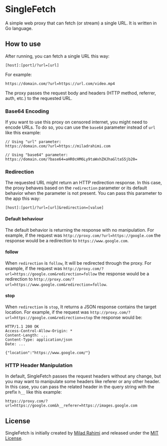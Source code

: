 # SingleFetch

A simple web proxy that can fetch (or stream) a single URL.
It is written in Go language.

## How to use

After running, you can fetch a single URL this way:

```
[host]:[port]/?url=[url]
```

For example:

```
https://domain.com/?url=https://url.com/video.mp4
```

The proxy passes the request body and headers (HTTP method, referrer, auth, etc.) to the requested URL.

### Base64 Encoding

If you want to use this proxy on censored internet, you might need to encode URLs.
To do so, you can use the `base64` parameter instead of `url` like this example:

```
// Using "url" parameter:
https://domain.com/?url=https://miladrahimi.com

// Using "base64" parameter:
https://domain.com/?base64=aHR0cHM6Ly9taWxhZHJhaGltaS5jb20=
```

### Redirection

The requested URL might return an HTTP redirection response. In this case, the proxy behaves based on the `redirection` parameter or its default behavior when the parameter is not present. You can pass this parameter to the app this way:

```
[host]:[port]/?url=[url]&redirection=[value]
```

#### Default behaviour

The default behavior is returning the response with no manipulation.
For example, if the request was `http://proxy.com/?url=https://google.com` the response would be a redirection
to `https://www.google.com`.

#### follow

When `redirection` is `follow`, It will be redirected through the proxy.
For example, if the request was `http://proxy.com/?url=https://google.com&redirection=follow` the response would be a
redirection to `http://proxy.com/?url=https://www.google.com&redirection=follow`.

#### stop

When `redirection` is `stop`, It returns a JSON response contains the target location.
For example, if the request was `http://proxy.com/?url=https://google.com&redirection=stop` the response would be:

```http
HTTP/1.1 200 OK
Access-Control-Allow-Origin: *
Content-Length: ...
Content-Type: application/json
Date: ...

{"location":"https://www.google.com/"}
```

### HTTP Header Manipulation

In default, SingleFetch passes the request headers without any change, but you may want to manipulate some headers like
referer or any other header.
In this case, you can pass the related header in the query string with the prefix `h__` like this example:

```
https://proxy.com/?url=https://google.com&h__referer=https://images.google.com
```

## License
SingleFetch is initially created by [Milad Rahimi](http://miladrahimi.com)
and released under the [MIT License](http://opensource.org/licenses/mit-license.php).
